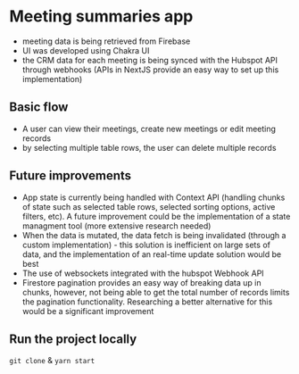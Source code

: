 # Meeting summaries app

- meeting data is being retrieved from Firebase
- UI was developed using Chakra UI
- the CRM data for each meeting is being synced with the Hubspot API through webhooks (APIs in NextJS provide an easy way to set up this implementation)

## Basic flow

- A user can view their meetings, create new meetings or edit meeting records
- by selecting multiple table rows, the user can delete multiple records

## Future improvements

- App state is currently being handled with Context API (handling chunks of state such as selected table rows, selected sorting options, active filters, etc). A future improvement could be the implementation of a state managment tool (more extensive research needed)
- When the data is mutated, the data fetch is being invalidated (through a custom implementation) - this solution is inefficient on large sets of data, and the implementation of an real-time update solution would be best
- The use of websockets integrated with the hubspot Webhook API
- Firestore pagination provides an easy way of breaking data up in chunks, however, not being able to get the total number of records limits the pagination functionality. Researching a better alternative for this would be a significant improvement

## Run the project locally

`git clone` & `yarn start`
